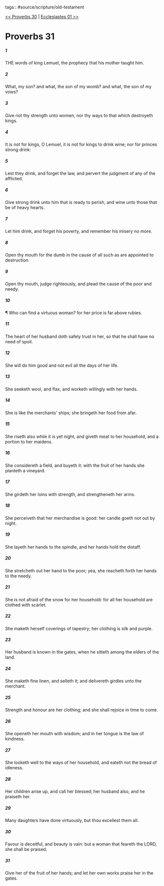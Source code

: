 tags:: #source/scripture/old-testament

[<< Proverbs 30](/old-testament/20_Proverbs/Proverbs_30.md) | [Ecclesiastes 01 >>](/old-testament/21_Ecclesiastes/Ecclesiastes_01.md)

# Proverbs 31

##### 1

THE words of king Lemuel, the prophecy that his mother taught him.

##### 2

What, my son? and what, the son of my womb? and what, the son of my vows?

##### 3

Give not thy strength unto women, nor thy ways to that which destroyeth kings.

##### 4

It is not for kings, O Lemuel, it is not for kings to drink wine; nor for princes strong drink:

##### 5

Lest they drink, and forget the law, and pervert the judgment of any of the afflicted.

##### 6

Give strong drink unto him that is ready to perish, and wine unto those that be of heavy hearts.

##### 7

Let him drink, and forget his poverty, and remember his misery no more.

##### 8

Open thy mouth for the dumb in the cause of all such as are appointed to destruction.

##### 9

Open thy mouth, judge righteously, and plead the cause of the poor and needy.

##### 10

¶ Who can find a virtuous woman? for her price is far above rubies.

##### 11

The heart of her husband doth safely trust in her, so that he shall have no need of spoil.

##### 12

She will do him good and not evil all the days of her life.

##### 13

She seeketh wool, and flax, and worketh willingly with her hands.

##### 14

She is like the merchants' ships; she bringeth her food from afar.

##### 15

She riseth also while it is yet night, and giveth meat to her household, and a portion to her maidens.

##### 16

She considereth a field, and buyeth it: with the fruit of her hands she planteth a vineyard.

##### 17

She girdeth her loins with strength, and strengtheneth her arms.

##### 18

She perceiveth that her merchandise is good: her candle goeth not out by night.

##### 19

She layeth her hands to the spindle, and her hands hold the distaff.

##### 20

She stretcheth out her hand to the poor; yea, she reacheth forth her hands to the needy.

##### 21

She is not afraid of the snow for her household: for all her household are clothed with scarlet.

##### 22

She maketh herself coverings of tapestry; her clothing is silk and purple.

##### 23

Her husband is known in the gates, when he sitteth among the elders of the land.

##### 24

She maketh fine linen, and selleth it; and delivereth girdles unto the merchant.

##### 25

Strength and honour are her clothing; and she shall rejoice in time to come.

##### 26

She openeth her mouth with wisdom; and in her tongue is the law of kindness.

##### 27

She looketh well to the ways of her household, and eateth not the bread of idleness.

##### 28

Her children arise up, and call her blessed; her husband also, and he praiseth her.

##### 29

Many daughters have done virtuously, but thou excellest them all.

##### 30

Favour is deceitful, and beauty is vain: but a woman that feareth the LORD, she shall be praised.

##### 31

Give her of the fruit of her hands; and let her own works praise her in the gates.
